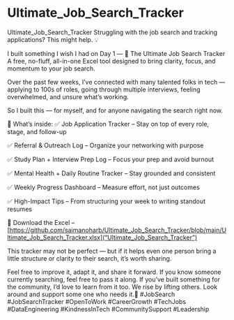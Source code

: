 # Ultimate_Job_Search_Tracker
Ultimate_Job_Search_Tracker
Struggling with the job search and tracking applications? This might help. 💡

I built something I wish I had on Day 1 —
🎯 The Ultimate Job Search Tracker
A free, no-fluff, all-in-one Excel tool designed to bring clarity, focus, and momentum to your job search.

Over the past few weeks, I’ve connected with many talented folks in tech — applying to 100s of roles, going through multiple interviews, feeling overwhelmed, and unsure what’s working.

So I built this — for myself, and for anyone navigating the search right now.

💼 What’s inside:
 ✅ Job Application Tracker – Stay on top of every role, stage, and follow-up

 ✅ Referral & Outreach Log – Organize your networking with purpose

 ✅ Study Plan + Interview Prep Log – Focus your prep and avoid burnout

 ✅ Mental Health + Daily Routine Tracker – Stay grounded and consistent

 ✅ Weekly Progress Dashboard – Measure effort, not just outcomes

 ✅ High-Impact Tips – From structuring your week to writing standout resumes

📎 Download the Excel – [https://github.com/saimanoharb/Ultimate_Job_Search_Tracker/blob/main/Ultimate_Job_Search_Tracker.xlsx](“Ultimate_Job_Search_Tracker”)

This tracker may not be perfect — but if it helps even one person bring a little structure or clarity to their search, it’s worth sharing.

Feel free to improve it, adapt it, and share it forward.
If you know someone currently searching, feel free to pass it along.
If you’ve built something for the community, I’d love to learn from it too.
We rise by lifting others. Look around and support some one who needs it.💙
#JobSearch #JobSearchTracker #OpenToWork #CareerGrowth #TechJobs #DataEngineering #KindnessInTech #CommunitySupport #Leadership 
